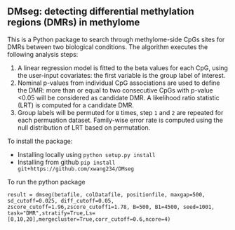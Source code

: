 ## DMseg: detecting differential methylation regions (DMRs) in methylome 


This is a Python package to search through methylome-side CpGs sites for DMRs between two biological conditions. The algorithm executes the following analysis steps:

1.  A linear regression model is fitted to the beta values for each CpG, using the user-input covariates: the first variable is the group label of interest.
2.  Nominal p-values from individual CpG associations are used to define the DMR: more than or equal to two consecutive CpGs with p-value <0.05 will be considered as candidate DMR. A likelihood ratio statistic (LRT) is computed for a candidate DMR.
3.  Group labels will be permuted for `B` times, step `1` and `2` are repeated for each permuation dataset. Family-wise error rate is computed using the null distribution of LRT based on permutation. 


To install the package: 

* Installing locally using
`
python setup.py install
`
* Installing from github
`pip install git+https://github.com/xwang234/DMseg
`

To run the python package

```
result = dmseg(betafile, colDatafile, positionfile, maxgap=500, sd_cutoff=0.025, diff_cutoff=0.05, zscore_cutoff=1.96,zscore_cutoff1=1.78, B=500, B1=4500, seed=1001, task="DMR",stratify=True,Ls=[0,10,20],mergecluster=True,corr_cutoff=0.6,ncore=4)
```

